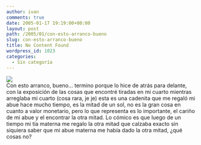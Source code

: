 ```yaml
---
author: ivan
comments: true
date: 2005-01-17 19:19:00+00:00
layout: post
path: /2005/01/con-esto-arranco-bueno
slug: con-esto-arranco-bueno
title: No Content Found
wordpress_id: 1023
categories:
  - Sin categoría
---
```


[![](http://photos1.blogger.com/img/39/1190/320/cadena%20sol.jpg)](http://photos1.blogger.com/img/39/1190/640/cadena%20sol.jpg)  
Con esto arranco, bueno... termino porque lo hice de atrás para delante, con la exposición de las cosas que encontré tiradas en mi cuarto mientras arreglaba mi cuarto (cosa rara, je je) esta es una cadenita que me regaló mi abue hace mucho tiempo, es la mitad de un sol, no es la gran cosa en cuanto a valor monetario, pero lo que representa es lo importante, el cariño de mi abue y el encontrar la otra mitad. Lo cómico es que luego de un tiempo mi tía materna me regalo la otra mitad que calzaba exacto sin siquiera saber que mi abue materna me había dado la otra mitad, ¿qué cosas no?
